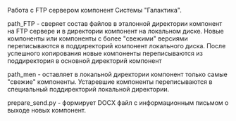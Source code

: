 Работа с FTP сервером компонент Системы "Галактика".

path_FTP  - сверяет состав файлов в эталонной директории компонент на FTP сервере и 
в директории компонент на локальном диске. Новые компоненты или компоненты с более "свежими" версиями
переписываются в поддиректорий компонент локального диска.
После успешного копирования новые компоненты переписываются из поддиректория в основной директорий компонент

path_men - оставляет в локальной директории компонент только самые "свежие" компоненты.
Устаревшие компоненты переписываются в специальный поддиректорий локальной директории.

prepare_send.py - формирует DOCX файл с информационным письмом о выходе новых компонент.

